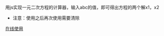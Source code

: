 用js实现一元二次方程的计算器，输入abc的值，即可得出方程的两个解x1，x2

- 注意：使用之后再次使用需要清除

[在线使用](https://poison-frog.github.io/js-equation/index.html)
